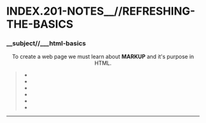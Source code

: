 # INDEX.201-NOTES__//REFRESHING-THE-BASICS

### __subject//___html-basics

<center> To create a web page we must learn about <b> MARKUP</b> and it's purpose in HTML. </center>

<blockquote cite="https://www.w3schools.com/html/default.asp">
<ul>
   <li></li>
   <li></li>
   <li></li>
   <li></li>
   <li></li>
   <li></li>
</ul>
</blockquote>

>

<hr>
